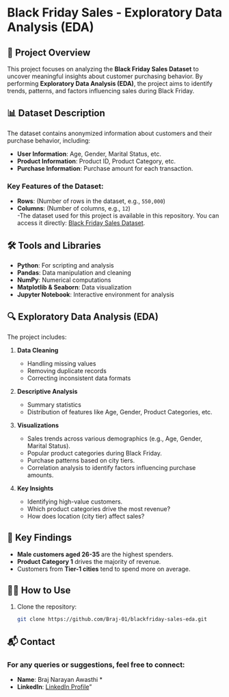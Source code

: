 # Black Friday Sales - Exploratory Data Analysis (EDA)  

## 📄 Project Overview  
This project focuses on analyzing the **Black Friday Sales Dataset** to uncover meaningful insights about customer purchasing behavior. By performing **Exploratory Data Analysis (EDA)**, the project aims to identify trends, patterns, and factors influencing sales during Black Friday.  

## 📊 Dataset Description  
The dataset contains anonymized information about customers and their purchase behavior, including:  
- **User Information**: Age, Gender, Marital Status, etc.  
- **Product Information**: Product ID, Product Category, etc.  
- **Purchase Information**: Purchase amount for each transaction.  

### Key Features of the Dataset:  
- **Rows**: (Number of rows in the dataset, e.g., `550,000`)  
- **Columns**: (Number of columns, e.g., `12`)  
-The dataset used for this project is available in this repository. You can access it directly:
 [Black Friday Sales Dataset]([https://www.kaggle.com/sdolezel/black-friday](https://github.com/Braj-01/BlackFridaySales/blob/main/BlackFriday/BlackFriday.csv)).  

## 🛠️ Tools and Libraries  
- **Python**: For scripting and analysis  
- **Pandas**: Data manipulation and cleaning  
- **NumPy**: Numerical computations  
- **Matplotlib & Seaborn**: Data visualization  
- **Jupyter Notebook**: Interactive environment for analysis  

## 🔍 Exploratory Data Analysis (EDA)  

The project includes:  
1. **Data Cleaning**  
   - Handling missing values  
   - Removing duplicate records  
   - Correcting inconsistent data formats  

2. **Descriptive Analysis**  
   - Summary statistics  
   - Distribution of features like Age, Gender, Product Categories, etc.  

3. **Visualizations**  
   - Sales trends across various demographics (e.g., Age, Gender, Marital Status).  
   - Popular product categories during Black Friday.  
   - Purchase patterns based on city tiers.  
   - Correlation analysis to identify factors influencing purchase amounts.  

4. **Key Insights**  
   - Identifying high-value customers.  
   - Which product categories drive the most revenue?  
   - How does location (city tier) affect sales?  

## 🎯 Key Findings  
- **Male customers aged 26-35** are the highest spenders.  
- **Product Category 1** drives the majority of revenue.  
- Customers from **Tier-1 cities** tend to spend more on average.  

## 🧑‍💻 How to Use  
1. Clone the repository:  
   ```bash
   git clone https://github.com/Braj-01/blackfriday-sales-eda.git
   
## 📬 Contact 
### For any queries or suggestions, feel free to connect: 
* **Name**: Braj Narayan Awasthi *
*  **LinkedIn**: [LinkedIn Profile](https://www.linkedin.com/in/braj-narayan-awasthi-33193a274)”
